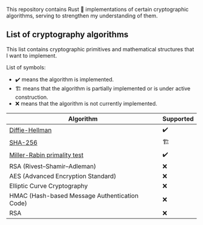 This repository contains Rust 🦀 implementations of certain cryptographic algorithms, serving to strengthen my understanding of them.

## List of cryptography algorithms
This list contains cryptographic primitives and mathematical structures that I want to implement.

List of symbols:
- :heavy_check_mark: means the algorithm is implemented.
- 🏗️ means that the algorithm is partially implemented or is under active construction.
- :x: means that the algorithm is not currently implemented.

| Algorithm  | Supported        |
| -------------- | ------------------ |
| [Diffie-Hellman](https://github.com/0xphen/crypto-algo-rs/tree/main/diffie-hellman-key-exchange) | :heavy_check_mark: |
| [SHA-256](https://github.com/0xphen/crypto-algo-rs/tree/main/sha-256)    | 🏗️           |
|[Miller-Rabin primality test](https://github.com/0xphen/crypto-algo-rs/tree/main/miller-rabin-primality-test) | :heavy_check_mark: |
| RSA (Rivest–Shamir–Adleman) | :x:          |
| AES (Advanced Encryption Standard) | :x:           |
| Elliptic Curve Cryptography | :x:          |
| HMAC (Hash-based Message Authentication Code) | :x:          |
| RSA | :x:          |


